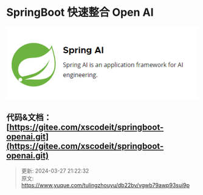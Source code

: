 # SpringBoot 快速整合 Open AI

![1711377508294-85c7f232-01f0-476d-b976-c1001734806a.png](./img/zhcsXxHwJN3a75u5/1711377508294-85c7f232-01f0-476d-b976-c1001734806a-974960.png)

## 代码&文档：[https://gitee.com/xscodeit/springboot-openai.git](https://gitee.com/xscodeit/springboot-openai.git)


> 更新: 2024-03-27 21:22:32  
> 原文: <https://www.yuque.com/tulingzhouyu/db22bv/vgwb79awp93sui9p>